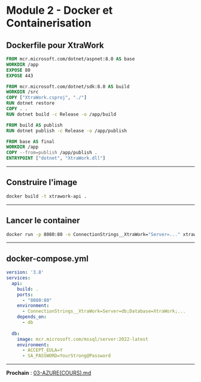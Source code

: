 # Module 2 - Docker et Containerisation

## Dockerfile pour XtraWork

```dockerfile
FROM mcr.microsoft.com/dotnet/aspnet:8.0 AS base
WORKDIR /app
EXPOSE 80
EXPOSE 443

FROM mcr.microsoft.com/dotnet/sdk:8.0 AS build
WORKDIR /src
COPY ["XtraWork.csproj", "./"]
RUN dotnet restore
COPY . .
RUN dotnet build -c Release -o /app/build

FROM build AS publish
RUN dotnet publish -c Release -o /app/publish

FROM base AS final
WORKDIR /app
COPY --from=publish /app/publish .
ENTRYPOINT ["dotnet", "XtraWork.dll"]
```

---

## Construire l'image

```bash
docker build -t xtrawork-api .
```

---

## Lancer le container

```bash
docker run -p 8080:80 -e ConnectionStrings__XtraWork="Server=..." xtrawork-api
```

---

## docker-compose.yml

```yaml
version: '3.8'
services:
  api:
    build: .
    ports:
      - "8080:80"
    environment:
      - ConnectionStrings__XtraWork=Server=db;Database=XtraWork;...
    depends_on:
      - db
  
  db:
    image: mcr.microsoft.com/mssql/server:2022-latest
    environment:
      - ACCEPT_EULA=Y
      - SA_PASSWORD=YourStrong@Password
```

---

**Prochain** : [03-AZURE(COURS).md](./03-AZURE(COURS).md)

